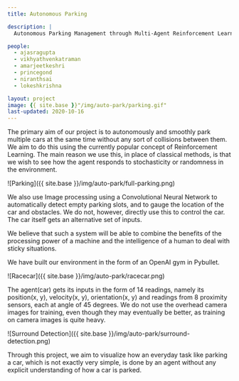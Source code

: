 ```yaml
---
title: Autonomous Parking

description: |
  Autonomous Parking Management through Multi-Agent Reinforcement Learning

people:
  - ajasragupta
  - vikhyathvenkatraman
  - amarjeetkeshri
  - princegond
  - niranthsai
  - lokeshkrishna

layout: project
image: {{ site.base }}"/img/auto-park/parking.gif"
last-updated: 2020-10-16
---
```


The primary aim of our project is to autonomously and smoothly park multiple cars at the same time without any sort of collisions between them. We aim to do this using the currently popular concept of Reinforcement Learning. The main reason we use this, in place of classical methods, is that we wish to see how the agent responds to stochasticity or randomness in the environment.

![Parking]({{ site.base }}/img/auto-park/full-parking.png)

We also use Image processing using a Convolutional Neural Network to automatically detect empty parking slots, and to gauge the location of the car and obstacles. We do not, however, directly use this to control the car. The car itself gets an alternative set of inputs.

We believe that such a system will be able to combine the benefits of the processing power of a machine and the intelligence of a human to deal with sticky situations.

We have built our environment in the form of an OpenAI gym in Pybullet.

![Racecar]({{ site.base }}/img/auto-park/racecar.png)

The agent(car) gets its inputs in the form of 14 readings, namely its position(x, y), velocity(x, y), orientation(x, y) and readings from 8 proximity sensors, each at angle of 45 degrees. We do not use the overhead camera images for training, even though they may eventually be better, as training on camera images is quite heavy.

![Surround Detection]({{ site.base }}/img/auto-park/surround-detection.png)

Through this project, we aim to visualize how an everyday task like parking a car, which is not exactly very simple, is done by an agent without any explicit understanding of how a car is parked.
